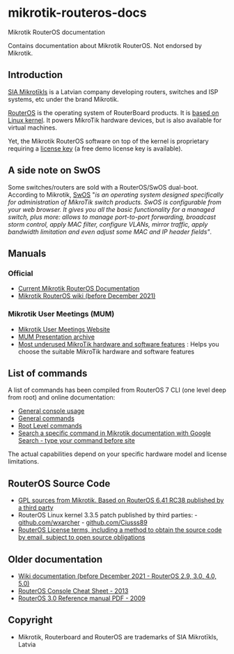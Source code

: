 # mikrotik-routeros-docs
Mikrotik RouterOS documentation

Contains documentation about Mikrotik RouterOS. Not endorsed by Mikrotik.

## Introduction
[SIA Mikrotīkls](https://mikrotik.com/aboutus) is a Latvian company developing routers, switches and ISP systems, etc under the brand Mikrotik.

[RouterOS](https://mikrotik.com/software) is the operating system of RouterBoard products. It is [based on Linux kernel](https://help.mikrotik.com/docs/display/ROS/Getting+started). It powers MikroTik hardware devices, but is also available for virtual machines.

Yet, the Mikrotik RouterOS software on top of the kernel is proprietary requiring a [license key](https://help.mikrotik.com/docs/display/ROS/RouterOS+license+keys) (a free demo license key is available). 

## A side note on SwOS

Some switches/routers are sold with a RouterOS/SwOS dual-boot. According to Mikrotik, [SwOS](https://help.mikrotik.com/docs/display/SWOS/SwOS) "*is an operating system designed specifically for administration of MikroTik switch products. SwOS is configurable from your web browser. It gives you all the basic functionality for a managed switch, plus more: allows to manage port-to-port forwarding, broadcast storm control, apply MAC filter, configure VLANs, mirror traffic, apply bandwidth limitation and even adjust some MAC and IP header fields"*.

## Manuals

### Official
- [Current Mikrotik RouterOS Documentation](https://help.mikrotik.com/docs/)
- [Mikrotik RouterOS wiki (before December 2021)](https://wiki.mikrotik.com/wiki/Main_Page)

### Mikrotik User Meetings (MUM)
- [Mikrotik User Meetings Website](https://mum.mikrotik.com/)
- [MUM Presentation archive](https://mum.mikrotik.com/archive)
- [Most underused MikroTik hardware and software features](mum/presentation_5143_1523360368.pdf) : Helps you choose the suitable MikroTik hardware and software features

## List of commands

A list of commands has been compiled from RouterOS 7 CLI (one level deep from root) and online documentation:

- [General console usage](/commands/general-console.md)
- [General commands](/commands/general-commands.md)
- [Root Level commands](/commands/root-level.md)
- [Search a specific command in Mikrotik documentation with Google Search - type your command before site](https://www.google.com/search?q=site%3Ahelp.mikrotik.com)

The actual capabilities depend on your specific hardware model and license limitations.

## RouterOS Source Code 
- [GPL sources from Mikrotik. Based on RouterOS 6.41 RC38 published by a third party](https://github.com/robimarko/routeros-GPL)
- RouterOS Linux kernel 3.3.5 patch published by third parties:
        - [github.com/wxarcher](https://github.com/wsxarcher/routeros-linux-patch/tree/master)
        - [github.com/Ciusss89](https://github.com/Ciusss89/routeros-linux-patch)
- [RouterOS License terms, including a method to obtain the source code by email, subject to open source obligations](https://mikrotik.com/downloadterms.html)

## Older documentation
- [Wiki documentation (before December 2021 - RouterOS 2.9, 3.0, 4.0, 5.0)](https://wiki.mikrotik.com/wiki/Main_Page)
- [RouterOS Console Cheat Sheet - 2013](older/routeros-cheat-sheet-v1.1.pdf)
- [RouterOS 3.0 Reference manual PDF - 2009](older/ros_3_0_reference_manual.pdf)

## Copyright
- Mikrotik, Routerboard and RouterOS are trademarks of SIA Mikrotīkls, Latvia
